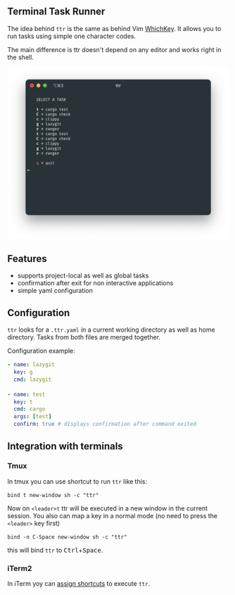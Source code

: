 ## Terminal Task Runner

The idea behind `ttr` is the same as behind Vim [WhichKey](https://github.com/folke/which-key.nvim). It allows you to run tasks using simple one character codes.

The main difference is ttr doesn't depend on any editor and works right in the shell.

![](img/example.png)

## Features

* supports project-local as well as global tasks
* confirmation after exit for non interactive applications
* simple yaml configuration

## Configuration

`ttr` looks for a `.ttr.yaml` in a current working directory as well as home directory. Tasks from both files are merged together.

Configuration example:

```yaml
- name: lazygit
  key: g
  cmd: lazygit

- name: test
  key: t
  cmd: cargo
  args: [test]
  confirm: true # displays confirmation after command exited
```

## Integration with terminals

### Tmux

In tmux you can use shortcut to run `ttr` like this:

```
bind t new-window sh -c "ttr"
```

Now on `<leader>t` ttr will be executed in a new window in the current session. You also can map a key in a normal mode (no need to press the `<leader>` key first)

```
bind -n C-Space new-window sh -c "ttr"
```

this will bind `ttr` to <kbd>Ctrl</kbd>+<kbd>Space</kbd>.

### iTerm2

In iTerm yoy can [assign shortcuts](https://stackoverflow.com/questions/67222677/keyboard-shortcut-to-execute-a-shell-command-in-iterm2) to execute `ttr`.